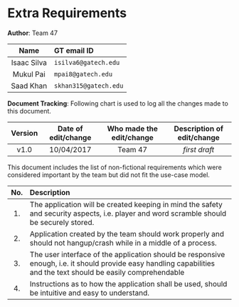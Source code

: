 # Extra Requirements

**Author**:  Team 47 

| Name | GT email ID |
| :-----: | :----------------- |
| Isaac Silva | ```isilva6@gatech.edu``` |
| Mukul Pai | ```mpai8@gatech.edu``` |
| Saad Khan | ```skhan315@gatech.edu``` |

**Document Tracking**: Following chart is used to log all the changes made to this document.

| Version | Date of edit/change | Who made the edit/change | Description of edit/change |
| :-----: | :-----------------: | :----------------------: | :------------------------: |
|    v1.0     |    10/04/2017                 |   Team 47                       |           *first draft*                 |


This document includes the list of non-fictional requirements which were considered important by the team but did not fit the use-case model.

| **No.** | **Description** |
| :---: | :--- |
|1. | The application will be created keeping in mind the safety and security aspects, i.e. player and word scramble should be securely stored.|
|2. | Application created by the team should work properly and should not hangup/crash while in a middle of a process.|
|3. | The user interface of the application should be responsive enough, i.e. it should provide easy handling capabilities and the text should be easily comprehendable |
|4. | Instructions as to how the application shall be used, should be intuitive and easy to understand.|

